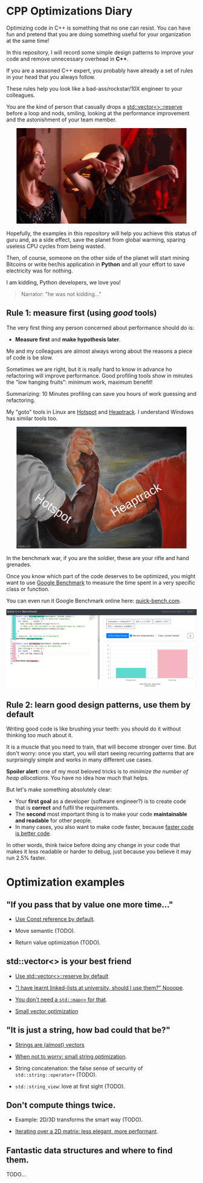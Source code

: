 # CPP Optimizations Diary

Optimizing code in C++ is something that no one can resist. You can have fun
and pretend  that you are doing something useful for your organization at the same time!

In this repository, I will record some simple design patterns to improve your code 
and remove unnecessary overhead in **C++**.

If you are a seasoned C++ expert, you probably have already a set of rules in your head
that you always follow.

These rules help you look like a bad-ass/rockstar/10X engineer to your colleagues.

You are the kind of person that casually drops a [std::vector<>::reserve](reserve.md) before a loop and
nods, smiling, looking at the performance improvement and the astonishment of your team member.

<p align="center"><img src="images/boom.gif" width="450	"></p>


Hopefully, the examples in this repository will help you achieve this status of guru
and, as a side effect, save the planet from global warming, sparing useless CPU
cycles from being wasted.

Then, of course, someone on the other side of the planet will start mining Bitcoins or write her/his 
application in **Python** and all your effort to save electricity was for nothing.

I am kidding, Python developers, we love you!

> Narrator: "he was not kidding..."

## Rule 1: measure first (using _good_ tools)

The very first thing any person concerned about performance should do is:
 
- **Measure first** and **make hypothesis later**.

Me and my colleagues are almost always wrong about the reasons a piece of code is
be slow. 

Sometimes we are right, but it is really hard to know in advance ho refactoring will
improve performance. Good profiling tools show in minutes the "low hanging fruits": minimum work, maximum benefit!

Summarizing: 10 Minutes profiling can save you hours of work guessing and refactoring.

My "goto" tools in Linux are [Hotspot](https://github.com/KDAB/hotspot) and 
[Heaptrack](https://github.com/KDE/heaptrack). I understand Windows has similar
tools too.

<p align="center"><img src="images/hotspot_heaptrack.jpg" width="450"></p>

In the benchmark war, if you are the soldier, these are your rifle and hand grenades.

Once you know which part of the code deserves to be optimized, you might want to use
[Google Benchmark](https://github.com/google/benchmark) to measure the time spent in a very specific
class or function.

You can even run it Google Benchmark online here: [quick-bench.com](http://quick-bench.com/G7B2w0xPUWgOVvuzI7unES6cU4w).

![quick-bench](images/quick-bench.png)

## Rule 2: learn good design patterns, use them by default

Writing good code is like brushing your teeth: you should do it without thinking too much about it.

It is a muscle that you need to train, that will become stronger over time. But don't worry:
once you start, you will start seeing recurring patterns that 
are surprisingly simple and works in many different use cases.

**Spoiler alert**: one of my most beloved tricks is to _minimize the number of heap allocations_.
You have no idea how much that helps.

But let's make something absolutely clear: 

- Your **first goal** as a developer (software engineer?) is to create code that is **correct** and fulfil the requirements.
- The **second** most important thing is to make your code **maintainable and readable** for other people.
- In many cases, you also want to make code faster, because [faster code is better code](https://craigmod.com/essays/fast_software/).

In other words, think twice before doing any change in your code that makes it less readable or harder to debug,
just because you believe it may run 2.5% faster.

# Optimization examples

## "If you pass that by value one more time..."

- [Use Const reference by default](prefer_references.md).

- Move semantic (TODO).

- Return value optimization (TODO).


## std::vector<> is your best friend


- [Use std::vector<>::reserve by default](reserve.md)

- ["I have learnt linked-lists at university, should I use them?" Nooope](no_lists.md).

- [You don't need a `std::map<>` for that](dont_need_map.md).

- [Small vector optimization](small_vectors.md)


## "It is just a string, how bad could that be?"

- [Strings are (almost) vectors](strings_are_vectors.md)

- [When not to worry: small string optimization](small_strings.md).

- String concatenation: the false sense of security of `std::string::operator+` (TODO).

- `std::string_view`: love at first sight (TODO).

## Don't compute things twice.

- Example: 2D/3D transforms the smart way (TODO).

- [Iterating over a 2D matrix: less elegant, more performant](2d_matrix_iteration.md).

## Fantastic data structures and where to find them.

TODO...



